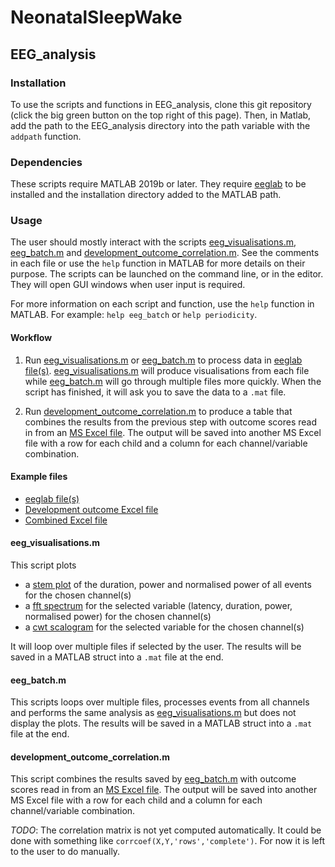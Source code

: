 # NeonatalSleepWake

## EEG_analysis

### Installation

To use the scripts and functions in EEG_analysis, clone this git repository (click the big green button on the top right of this page). Then, in Matlab, add the path to the EEG_analysis directory into the path variable with the `addpath` function.

### Dependencies

These scripts require MATLAB 2019b or later. They require [eeglab](https://sccn.ucsd.edu/eeglab/index.php) to be installed and the installation directory added to the MATLAB path.

### Usage

The user should mostly interact with the scripts [eeg_visualisations.m](EEG_analysis/eeg_visualisations.m), [eeg_batch.m](EEG_analysis/eeg_batch.m) and [development_outcome_correlation.m](EEG_analysis/development_outcome_correlation.m). See the comments in each file or use the `help` function in MATLAB for more details on their purpose. The scripts can be launched on the command line, or in the editor. They will open GUI windows when user input is required.

For more information on each script and function, use the `help` function in MATLAB. For example: `help eeg_batch` or `help periodicity`.

#### Workflow

1. Run [eeg_visualisations.m](EEG_analysis/eeg_visualisations.m) or [eeg_batch.m](EEG_analysis/eeg_batch.m) to process data in [eeglab file(s)](https://liveuclac.sharepoint.com/:f:/r/sites/NeonatalSleepWakeModelling/Shared%20Documents/Tuomas/test_data?csf=1&web=1&e=NeHgjF). [eeg_visualisations.m](EEG_analysis/eeg_visualisations.m) will produce visualisations from each file while [eeg_batch.m](EEG_analysis/eeg_batch.m) will go through multiple files more quickly. When the script has finished, it will ask you to save the data to a `.mat` file.

2. Run [development_outcome_correlation.m](EEG_analysis/development_outcome_correlation.m) to produce a table that combines the results from the previous step with outcome scores read in from an [MS Excel file](https://liveuclac.sharepoint.com/:x:/r/sites/NeonatalSleepWakeModelling/Shared%20Documents/Tuomas/BRUK_anonymised_num.xlsx?d=w937f7d45efe542d2ba6fa6156d8baee7&csf=1&web=1&e=7FDbLa). The output will be saved into another MS Excel file with a row for each child and a column for each channel/variable combination.


#### Example files

- [eeglab file(s)](https://liveuclac.sharepoint.com/:f:/r/sites/NeonatalSleepWakeModelling/Shared%20Documents/Tuomas/test_data?csf=1&web=1&e=NeHgjF)
- [Development outcome Excel file](https://liveuclac.sharepoint.com/:x:/r/sites/NeonatalSleepWakeModelling/Shared%20Documents/Tuomas/BRUK_anonymised_num.xlsx?d=w937f7d45efe542d2ba6fa6156d8baee7&csf=1&web=1&e=7FDbLa)
- [Combined Excel file](https://liveuclac.sharepoint.com/:x:/r/sites/NeonatalSleepWakeModelling/Shared%20Documents/Tuomas/test_data/outcome_table.xlsx?d=w65b5c8e8b9fb4f73bf681d51636cbd63&csf=1&web=1&e=yjdwIL)

#### eeg_visualisations.m

This script plots 

- a [stem plot](https://uk.mathworks.com/help/matlab/ref/stem.html) of the duration, power and normalised power of all events for the chosen channel(s)
- a [fft spectrum](https://uk.mathworks.com/help/matlab/ref/fft.html) for the selected variable (latency, duration, power, normalised power) for the chosen channel(s)
- a [cwt scalogram](https://uk.mathworks.com/help/wavelet/ref/cwt.html) for the selected variable for the chosen channel(s)

It will loop over multiple files if selected by the user. The results will be saved in a MATLAB struct into a `.mat` file at the end.

#### eeg_batch.m

This scripts loops over multiple files, processes events from all channels and performs the same analysis as [eeg_visualisations.m](EEG_analysis/eeg_visualisations.m) but does not display the plots. The results will be saved in a MATLAB struct into a `.mat` file at the end.

#### development_outcome_correlation.m

This script combines the results saved by [eeg_batch.m](EEG_analysis/eeg_batch.m) with outcome scores read in from an [MS Excel file](https://liveuclac.sharepoint.com/:x:/r/sites/NeonatalSleepWakeModelling/Shared%20Documents/Tuomas/BRUK_anonymised_num.xlsx?d=w937f7d45efe542d2ba6fa6156d8baee7&csf=1&web=1&e=7FDbLa). The output will be saved into another MS Excel file with a row for each child and a column for each channel/variable combination.

*TODO*: The correlation matrix is not yet computed automatically. It could be done with something like `corrcoef(X,Y,'rows','complete')`. For now it is left to the user to do manually.
